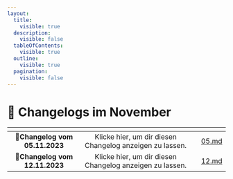 ```yaml
---
layout:
  title:
    visible: true
  description:
    visible: false
  tableOfContents:
    visible: true
  outline:
    visible: true
  pagination:
    visible: false
---
```


# 📅 Changelogs im November

<table data-card-size="large" data-view="cards"><thead><tr><th align="center"></th><th align="center"></th><th></th><th data-hidden data-card-target data-type="content-ref"></th></tr></thead><tbody><tr><td align="center">📝<strong>Changelog vom 05.11.2023</strong></td><td align="center">Klicke hier, um dir diesen Changelog anzeigen zu lassen.</td><td></td><td><a href="05.md">05.md</a></td></tr><tr><td align="center">📝<strong>Changelog vom 12.11.2023</strong></td><td align="center">Klicke hier, um dir diesen Changelog anzeigen zu lassen.</td><td></td><td><a href="12.md">12.md</a></td></tr></tbody></table>
